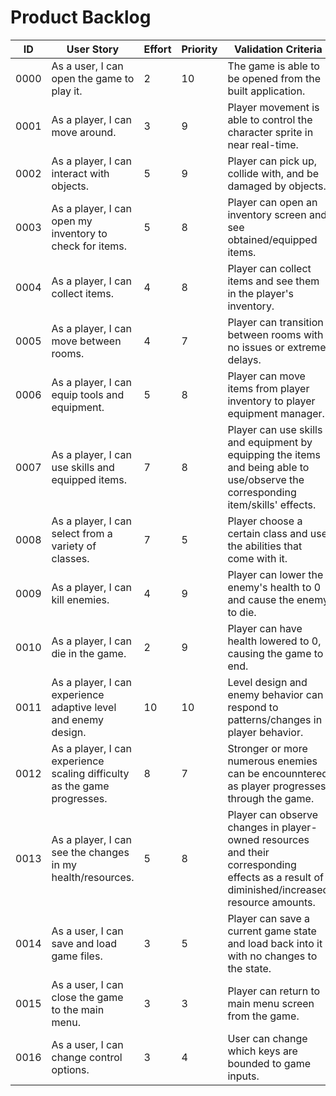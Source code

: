 # Product Backlog

| ID | User Story | Effort | Priority | Validation Criteria | Status |
|----|------------|--------|----------|---------------------|--------|
|0000|As a user, I can open the game to play it. |2|10|The game is able to be opened from the built application. |DONE|
|0001|As a player, I can move around. |3|9|Player movement is able to control the character sprite in near real-time. |TO DO|
|0002|As a player, I can interact with objects. |5|9|Player can pick up, collide with, and be damaged by objects. |TO DO|
|0003|As a player, I can open my inventory to check for items. |5|8|Player can open an inventory screen and see obtained/equipped items. |TO DO|
|0004|As a player, I can collect items. |4|8|Player can collect items and see them in the player's inventory. |TO DO|
|0005|As a player, I can move between rooms. |4|7|Player can transition between rooms with no issues or extreme delays. |TO DO|
|0006|As a player, I can equip tools and equipment. |5|8|Player can move items from player inventory to player equipment manager. |TO DO|
|0007| As a player, I can use skills and equipped items. |7|8|Player can use skills and equipment by equipping the items and being able to use/observe the corresponding item/skills' effects. |TO DO|
|0008|As a player, I can select from a variety of classes. |7|5|Player choose a certain class and use the abilities that come with it. |TO DO|
|0009|As a player, I can kill enemies. |4|9|Player can lower the enemy's health to 0 and cause the enemy to die.  |TO DO|
|0010|As a player, I can die in the game. |2|9|Player can have health lowered to 0, causing the game to end. |TO DO|
|0011|As a player, I can experience adaptive level and enemy design. |10|10| Level design and enemy behavior can respond to patterns/changes in player behavior. |TO DO|
|0012|As a player, I can experience scaling difficulty as the game progresses. |8|7| Stronger or more numerous enemies can be encounntered as player progresses through the game. |TO DO|
|0013|As a player, I can see the changes in my health/resources. |5|8| Player can observe changes in player-owned resources and their corresponding effects as a result of diminished/increased resource amounts. |TO DO|
|0014|As a user, I can save and load game files. |3|5| Player can save a current game state and load back into it with no changes to the state. |TO DO|
|0015|As a user, I can close the game to the main menu. |3|3|Player can return to main menu screen from the game. |TO DO|
|0016|As a user, I can change control options. |3|4|User can change which keys are bounded to game inputs. |TO DO|
